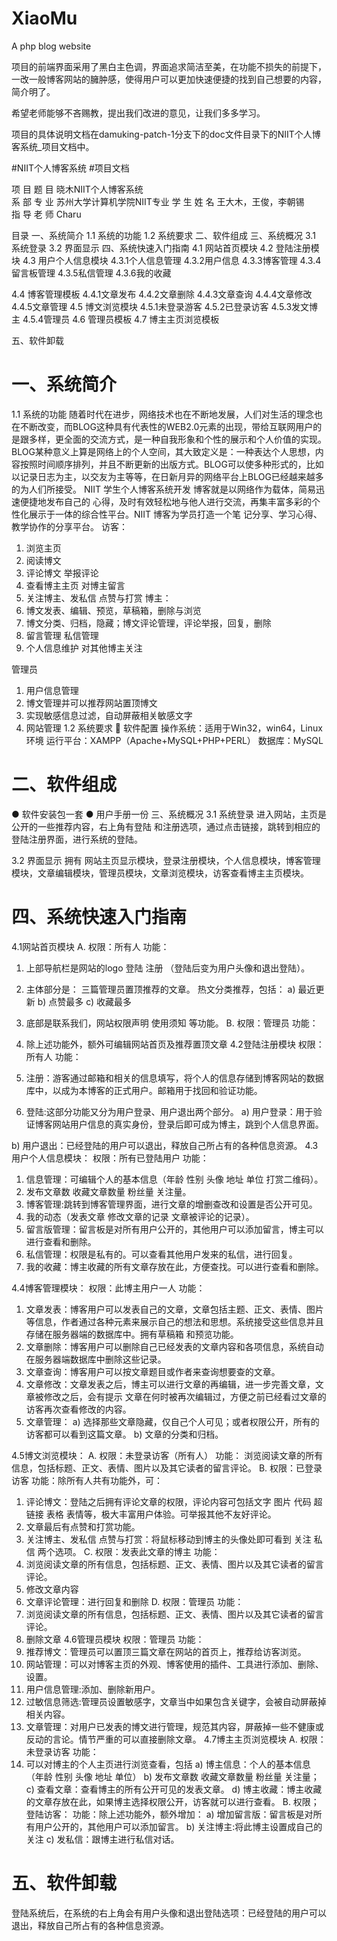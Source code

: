 # XiaoMu
A php blog website

项目的前端界面采用了黑白主色调，界面追求简洁至美，在功能不损失的前提下，一改一般博客网站的臃肿感，使得用户可以更加快速便捷的找到自己想要的内容，简介明了。 

希望老师能够不吝赐教，提出我们改进的意见，让我们多多学习。

项目的具体说明文档在damuking-patch-1分支下的doc文件目录下的NIIT个人博客系统_项目文档中。

	



#NIIT个人博客系统
#项目文档





项  目  题  目      晓木NIIT个人博客系统     
系  部  专  业   苏州大学计算机学院NIIT专业 
学  生	 姓  名      王大木，王俊，李朝锡      
指  导  老  师              Charu             



目录
一、系统简介
1.1 系统的功能
1.2 系统要求
二、软件组成
三、系统概况
3.1 系统登录
3.2 界面显示
四、系统快速入门指南
4.1 网站首页模块
4.2 登陆注册模块
4.3 用户个人信息模块
4.3.1个人信息管理
4.3.2用户信息
4.3.3博客管理
4.3.4留言板管理
4.3.5私信管理
4.3.6我的收藏

4.4 博客管理模板
4.4.1文章发布
4.4.2文章删除
4.4.3文章查询
4.4.4文章修改
4.4.5文章管理
4.5 博文浏览模块
4.5.1未登录游客
4.5.2已登录访客
4.5.3发文博主
4.5.4管理员
4.6 管理员模板
4.7 博主主页浏览模板

五、软件卸载	




# 一、系统简介
1.1 系统的功能
随着时代在进步，网络技术也在不断地发展，人们对生活的理念也在不断改变，而BLOG这种具有代表性的WEB2.0元素的出现，带给互联网用户的是跟多样，更全面的交流方式，是一种自我形象和个性的展示和个人价值的实现。
BLOG某种意义上算是网络上的个人空间，其大致定义是：一种表达个人思想，内容按照时间顺序排列，并且不断更新的出版方式。BLOG可以使多种形式的，比如以记录日志为主，以交友为主等等，在日新月异的网络平台上BLOG已经越来越多的为人们所接受。
NIIT 学生个人博客系统开发 博客就是以网络作为载体，简易迅速便捷地发布自己的 心得，及时有效轻松地与他人进行交流，再集丰富多彩的个 性化展示于一体的综合性平台。NIIT 博客为学员打造一个笔 记分享、学习心得、教学协作的分享平台。 
访客：
1)	浏览主页
2)	阅读博文
3)	评论博文 举报评论 
4)	查看博主主页 对博主留言 
5)	关注博主、发私信  点赞与打赏
 博主：
1)	博文发表、编辑、预览，草稿箱，删除与浏览
2)	博文分类、归档，隐藏；博文评论管理，评论举报，回复，删除  
3)	留言管理  私信管理
4)	个人信息维护  对其他博主关注 

管理员  
1)	用户信息管理 
2)	博文管理并可以推荐网站置顶博文  
3)	实现敏感信息过滤，自动屏蔽相关敏感文字
4)	网站管理
1.2 系统要求
	软件配置
操作系统：适用于Win32，win64，Linux环境
运行平台：XAMPP（Apache+MySQL+PHP+PERL）
数据库：MySQL

# 二、软件组成
●	软件安装包一套
●	用户手册一份
三、系统概况
3.1 系统登录
进入网站，主页是公开的一些推荐内容，右上角有登陆 和注册选项，通过点击链接，跳转到相应的登陆注册界面，进行系统的登陆。
 
3.2 界面显示
拥有 网站主页显示模块，登录注册模块，个人信息模块，博客管理模块，文章编辑模块，管理员模块，文章浏览模块，访客查看博主主页模块。

# 四、系统快速入门指南
4.1网站首页模块
A.	权限：所有人
功能：
1.	上部导航栏是网站的logo 登陆 注册 （登陆后变为用户头像和退出登陆）。
2.	主体部分是：
三篇管理员置顶推荐的文章。
热文分类推荐，包括：
a)	最近更新
b)	点赞最多 
c)	收藏最多 
3.	底部是联系我们，网站权限声明 使用须知 等功能。
B.	权限：管理员
功能：
1.	除上述功能外，额外可编辑网站首页及推荐置顶文章
4.2登陆注册模块
权限：所有人
功能：
1.	注册：游客通过邮箱和相关的信息填写，将个人的信息存储到博客网站的数据库中，以成为本博客的正式用户。邮箱用于找回和验证功能。
 
2.	登陆:这部分功能又分为用户登录、用户退出两个部分。
a)	用户登录：用于验证博客网站用户信息的真实身份，登录后即可成为博主，跳到个人信息界面。
 
b)	用户退出：已经登陆的用户可以退出，释放自己所占有的各种信息资源。
4.3用户个人信息模块：
权限：所有已登陆用户
功能：
1.	信息管理：可编辑个人的基本信息（年龄 性别 头像 地址 单位 打赏二维码）。
2.	发布文章数 收藏文章数量 粉丝量 关注量。
3.	博客管理:跳转到博客管理界面，进行文章的增删查改和设置是否公开可见。
4.	我的动态（发表文章 修改文章的记录 文章被评论的记录）。
5.	留言版管理：留言板是对所有用户公开的，其他用户可以添加留言，博主可以进行查看和删除。
6.	私信管理：权限是私有的。可以查看其他用户发来的私信，进行回复。
7.	我的收藏：博主收藏的所有文章存放在此，方便查找。可以进行查看和删除。

4.4博客管理模块：
权限：此博主用户一人
功能：
1.	文章发表：博客用户可以发表自己的文章，文章包括主题、正文、表情、图片等信息，作者通过各种元素来展示自己的想法和思想。系统接受这些信息并且存储在服务器端的数据库中。拥有草稿箱 和预览功能。
2.	文章删除：博客用户可以删除自己已经发表的文章内容和各项信息，系统自动在服务器端数据库中删除这些记录。
3.	文章查询：博客用户可以按文章题目或作者来查询想要查的文章。
4.	文章修改：文章发表之后，博主可以进行文章的再编辑，进一步完善文章，文章被修改之后，会有提示 文章在何时被再次编辑过，方便之前已经看过文章的访客再次查看修改的内容。
5.	文章管理：
a)	选择那些文章隐藏，仅自己个人可见；或者权限公开，所有的访客都可以看到这篇文章。
b)	文章的分类和归档。
 
 
4.5博文浏览模块：
A.	权限：未登录访客（所有人）
功能：
浏览阅读文章的所有信息，包括标题、正文、表情、图片以及其它读者的留言评论。
B.	权限：已登录访客
功能：除所有人共有功能外，可：
1.	评论博文：登陆之后拥有评论文章的权限，评论内容可包括文字 图片 代码 超链接 表格 表情等，极大丰富用户体验。可举报其他不友好评论。
2.	文章最后有点赞和打赏功能。
3.	关注博主、发私信 点赞与打赏：将鼠标移动到博主的头像处即可看到 关注 私信 两个选项。
C.	权限：发表此文章的博主
功能：
1.	浏览阅读文章的所有信息，包括标题、正文、表情、图片以及其它读者的留言评论。
2.	修改文章内容
3.	文章评论管理：进行回复和删除
D.	权限：管理员
功能：
1.	浏览阅读文章的所有信息，包括标题、正文、表情、图片以及其它读者的留言评论。
2.	删除文章
4.6管理员模块
权限：管理员
功能：
1.	推荐博文：管理员可以置顶三篇文章在网站的首页上，推荐给访客浏览。
2.	网站管理：可以对博客主页的外观、博客使用的插件、工具进行添加、删除、设置。
3.	用户信息管理:添加、删除新用户。
4.	过敏信息筛选:管理员设置敏感字，文章当中如果包含关键字，会被自动屏蔽掉相关内容。
5.	文章管理：对用户已发表的博文进行管理，规范其内容，屏蔽掉一些不健康或反动的言论。情节严重的可以直接删除文章。
4.7博主主页浏览模块
A.	权限：未登录访客
功能：
1.	可以对博主的个人主页进行浏览查看，包括
a)	博主信息：个人的基本信息（年龄 性别 头像 地址 单位）
b)	发布文章数 收藏文章数量 粉丝量 关注量；
c)	查看文章：查看博主的所有公开可见的发表文章。
d)	博主收藏：博主收藏的文章存放在此，如果博主选择权限公开，访客就可以进行查看。
B.	权限；登陆访客：
功能：除上述功能外，额外增加：
a)	增加留言版：留言板是对所有用户公开的，其他用户可以添加留言。
b)	关注博主:将此博主设置成自己的关注
c)	发私信：跟博主进行私信对话。
 
# 五、软件卸载
登陆系统后，在系统的右上角会有用户头像和退出登陆选项：已经登陆的用户可以退出，释放自己所占有的各种信息资源。


